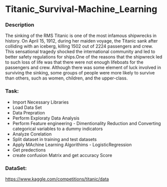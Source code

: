 # Titanic_Survival-Machine_Learning

### Description
The sinking of the RMS Titanic is one of the most infamous shipwrecks in history. On April 15, 1912, during her maiden voyage, the Titanic sank after colliding with an iceberg, killing 1502 out of 2224 passengers and crew. This sensational tragedy shocked the international community and led to better safety regulations for ships.One of the reasons that the shipwreck led to such loss of life was that there were not enough lifeboats for the passengers and crew. Although there was some element of luck involved in surviving the sinking, some groups of people were more likely to survive than others, such as women, children, and the upper-class.

### Task:
* Import Necessary Libraries
* Load Data Set
* Data Prepration
* Perform Exploraty Data Analysis
* Perform Feature engineering - Dimentionality Reduction and Converting categorical variables to a dummy indicators
* Analyze Corelation
* Split dataset in training and test datasets
* Apply MAchine Learning Algorithims - LogisticRegression
* Get predections
* create confusion Matrix and get accuracy Score

### DataSet:
https://www.kaggle.com/competitions/titanic/data
